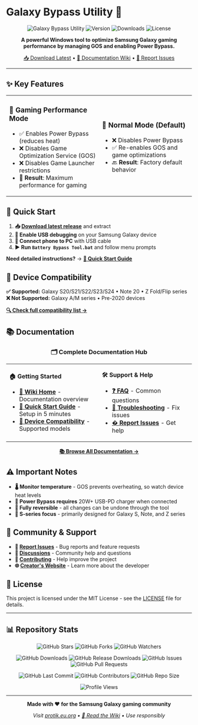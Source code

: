 # Galaxy Bypass Utility 🚀

<div align="center">

![Galaxy Bypass Utility](https://img.shields.io/badge/Galaxy%20Bypass-Utility-blue?style=for-the-badge&logo=android)
![Version](https://img.shields.io/github/v/release/MNDL-27/galaxy-bypass-utility?style=for-the-badge)
![Downloads](https://img.shields.io/github/downloads/MNDL-27/galaxy-bypass-utility/total?style=for-the-badge)
![License](https://img.shields.io/github/license/MNDL-27/galaxy-bypass-utility?style=for-the-badge)

**A powerful Windows tool to optimize Samsung Galaxy gaming performance by managing GOS and enabling Power Bypass.**

[📥 Download Latest](https://github.com/MNDL-27/galaxy-bypass-utility/releases/latest) • [📖 Documentation Wiki](https://github.com/MNDL-27/galaxy-bypass-utility/wiki) • [🐛 Report Issues](https://github.com/MNDL-27/galaxy-bypass-utility/issues)

</div>

---

## ✨ Key Features

<table>
<tr>
<td width="50%">

### 🚀 **Gaming Performance Mode**
- ✅ Enables Power Bypass (reduces heat)
- ❌ Disables Game Optimization Service (GOS) 
- ❌ Disables Game Launcher restrictions
- 🎯 **Result**: Maximum performance for gaming

</td>
<td width="50%">

### 🔄 **Normal Mode (Default)**
- ❌ Disables Power Bypass  
- ✅ Re-enables GOS and game optimizations
- 🔙 **Result**: Factory default behavior

</td>
</tr>
</table>

## 🎯 Quick Start

1. **📥 [Download latest release](https://github.com/MNDL-27/galaxy-bypass-utility/releases/latest)** and extract
2. **📱 Enable USB debugging** on your Samsung Galaxy device  
3. **🔌 Connect phone to PC** with USB cable
4. **▶️ Run `Battery Bypass Tool.bat`** and follow menu prompts

**Need detailed instructions?** → **[📖 Quick Start Guide](https://github.com/MNDL-27/galaxy-bypass-utility/wiki/Quick-Start-Guide)**

## 📱 Device Compatibility

**✅ Supported:** Galaxy S20/S21/S22/S23/S24 • Note 20 • Z Fold/Flip series  
**❌ Not Supported:** Galaxy A/M series • Pre-2020 devices

**[🔍 Check full compatibility list →](https://github.com/MNDL-27/galaxy-bypass-utility/wiki/Device-Compatibility)**

## 📚 Documentation

<div align="center">

### 🗂️ **Complete Documentation Hub**

</div>

<table>
<tr>
<td width="50%">

**🏠 Getting Started**
- **[📖 Wiki Home](https://github.com/MNDL-27/galaxy-bypass-utility/wiki)** - Documentation overview
- **[🚀 Quick Start Guide](https://github.com/MNDL-27/galaxy-bypass-utility/wiki/Quick-Start-Guide)** - Setup in 5 minutes
- **[📱 Device Compatibility](https://github.com/MNDL-27/galaxy-bypass-utility/wiki/Device-Compatibility)** - Supported models

</td>
<td width="50%">

**🛠️ Support & Help**
- **[❓ FAQ](https://github.com/MNDL-27/galaxy-bypass-utility/wiki/FAQ)** - Common questions
- **[🔧 Troubleshooting](https://github.com/MNDL-27/galaxy-bypass-utility/wiki/Troubleshooting)** - Fix issues
- **[� Report Issues](https://github.com/MNDL-27/galaxy-bypass-utility/issues)** - Get help

</td>
</tr>
</table>

<div align="center">

**[📚 Browse All Documentation →](https://github.com/MNDL-27/galaxy-bypass-utility/wiki)**

</div>

## ⚠️ Important Notes

- **🌡️ Monitor temperature** - GOS prevents overheating, so watch device heat levels
- **🔋 Power Bypass requires** 20W+ USB-PD charger when connected  
- **🔄 Fully reversible** - all changes can be undone through the tool
- **📱 S-series focus** - primarily designed for Galaxy S, Note, and Z series

## 🤝 Community & Support

- **🐛 [Report Issues](https://github.com/MNDL-27/galaxy-bypass-utility/issues)** - Bug reports and feature requests
- **💬 [Discussions](https://github.com/MNDL-27/galaxy-bypass-utility/discussions)** - Community help and questions  
- **🤝 [Contributing](CONTRIBUTING.md)** - Help improve the project
- **🌐 [Creator's Website](https://protik.eu.org)** - Learn more about the developer

## 📄 License

This project is licensed under the MIT License - see the [LICENSE](LICENSE) file for details.

---

## 📊 Repository Stats

<div align="center">

<!-- Repository Stats Badges -->
![GitHub Stars](https://img.shields.io/github/stars/MNDL-27/galaxy-bypass-utility?style=social)
![GitHub Forks](https://img.shields.io/github/forks/MNDL-27/galaxy-bypass-utility?style=social)
![GitHub Watchers](https://img.shields.io/github/watchers/MNDL-27/galaxy-bypass-utility?style=social)

<!-- Download and Activity Stats -->
![GitHub Downloads](https://img.shields.io/github/downloads/MNDL-27/galaxy-bypass-utility/total?style=flat&logo=github&color=green)
![GitHub Release Downloads](https://img.shields.io/github/downloads/MNDL-27/galaxy-bypass-utility/latest/total?style=flat&logo=github&color=blue)
![GitHub Issues](https://img.shields.io/github/issues/MNDL-27/galaxy-bypass-utility?style=flat&logo=github)
![GitHub Pull Requests](https://img.shields.io/github/issues-pr/MNDL-27/galaxy-bypass-utility?style=flat&logo=github)

<!-- Repository Health -->
![GitHub Last Commit](https://img.shields.io/github/last-commit/MNDL-27/galaxy-bypass-utility?style=flat&logo=git)
![GitHub Contributors](https://img.shields.io/github/contributors/MNDL-27/galaxy-bypass-utility?style=flat&logo=github)
![GitHub Repo Size](https://img.shields.io/github/repo-size/MNDL-27/galaxy-bypass-utility?style=flat&logo=github)

<!-- Visit Counter -->
![Profile Views](https://komarev.com/ghpvc/?username=MNDL-27&repo=galaxy-bypass-utility&color=brightgreen&style=flat&label=Repository+Views)

</div>

---

<div align="center">

**Made with ❤️ for the Samsung Galaxy gaming community**

*Visit [protik.eu.org](https://protik.eu.org) • [📖 Read the Wiki](https://github.com/MNDL-27/galaxy-bypass-utility/wiki) • Use responsibly*

</div>